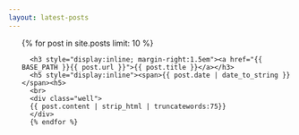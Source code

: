 ```yaml
---
layout: latest-posts
---
```


<ul class="posts">
  {% for post in site.posts limit: 10 %}
      
      <h3 style="display:inline; margin-right:1.5em"><a href="{{ BASE_PATH }}{{ post.url }}">{{ post.title }}</a></h3>
      <h5 style="display:inline"><span>{{ post.date | date_to_string }}</span><h5>
      <br>
      <div class="well">
      {{ post.content | strip_html | truncatewords:75}}
      </div>
      {% endfor %}
</ul>
